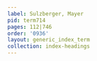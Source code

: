 ```yaml
---
label: Sulzberger, Mayer
pid: term714
pages: 112|746
order: '0936'
layout: generic_index_term
collection: index-headings
---
```

